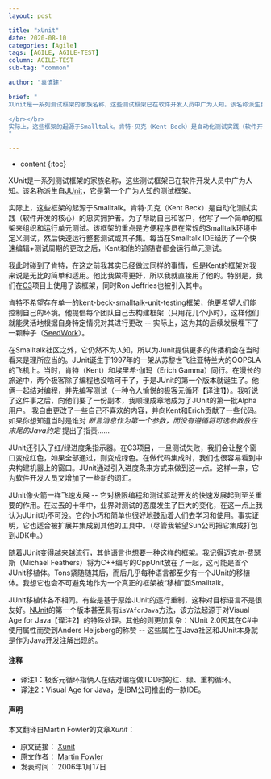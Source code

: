 ```yaml
---
layout: post

title: "xUnit"
date: 2020-08-10
categories: [Agile]
tags: [AGILE, AGILE-TEST]
column: AGILE-TEST
sub-tag: "common"

author: "袁慎建"

brief: "
XUnit是一系列测试框架的家族名称，这些测试框架已在软件开发人员中广为人知。该名称派生自JUnit，它是第一个广为人知的测试框架。

</br></br>
实际上，这些框架的起源于Smalltalk。肯特·贝克（Kent Beck）是自动化测试实践（软件开发的核心）的忠实拥护者。为了帮助自己和客户，他写了一个简单的框架来组织和运行单元测试。该框架的重点是方便程序员在常规的Smalltalk环境中定义测试，然后快速运行整套测试或其子集......
"

---
```


* content
{:toc}


XUnit是一系列测试框架的家族名称，这些测试框架已在软件开发人员中广为人知。该名称派生自[JUnit](http://junit.org/)，它是第一个广为人知的测试框架。


实际上，这些框架的起源于Smalltalk。肯特·贝克（Kent Beck）是自动化测试实践（软件开发的核心）的忠实拥护者。为了帮助自己和客户，他写了一个简单的框架来组织和运行单元测试。该框架的重点是方便程序员在常规的Smalltalk环境中定义测试，然后快速运行整套测试或其子集。每当在Smalltalk IDE经历了一个快速编辑+测试周期的更改之后，Kent和他的追随者都会运行单元测试。


我此时碰到了肯特，在这之前我其实已经做过同样的事情，但是Kent的框架对我来说是无比的简单和适用。他比我做得更好，所以我就直接用了他的。特别是，我们在[C3](https://martinfowler.com/bliki/C3.html)项目上使用了该框架，同时Ron Jeffries也被引入其中。


肯特不希望存在单一的kent-beck-smalltalk-unit-testing框架，他更希望人们能控制自己的环境。他提倡每个团队自己去构建框架（只用花几个小时），这样他们就能灵活地根据自身特定情况对其进行更改 -- 实际上，这为其的后续发展埋下了一颗种子（[SeedWork](https://martinfowler.com/bliki/Seedwork.html)）。


在Smalltalk社区之外，它仍然不为人知，所以为Junit提供更多的传播机会在当时看来是理所应当的。JUnit诞生于1997年的一架从苏黎世飞往亚特兰大的OOPSLA的飞机上。当时，肯特（Kent）和埃里希·伽玛（Erich Gamma）同行。在漫长的旅途中，两个极客除了编程也没啥可干了，于是JUnit的第一个版本就诞生了。他俩一起结对编程，并先编写测试（一种令人愉悦的极客元循环【译注1】）。我听说了这件事之后，向他们要了一份副本，我顺理成章地成为了JUnit的第一批Alpha用户。 我自由更改了一些自己不喜欢的内容，并向Kent和Erich贡献了一些代码。如果你想知道当时是谁对 *断言消息作为第一个参数，而没有遵循将可选参数放在末尾的Java约定* 提出了指责……


JUnit还引入了红/绿进度条指示器。在C3项目，一旦测试失败，我们会让整个窗口变成红色，如果全部通过，则变成绿色。在做代码集成时，我们也很容易看到中央构建机器上的窗口。JUnit通过引入进度条来方式来做到这一点。这样一来，它为软件开发人员又增加了一些新的词汇。

JUnit像火箭一样飞速发展 -- 它对极限编程和测试驱动开发的快速发展起到至关重要的作用。在过去的十年中，业界对测试的态度发生了巨大的变化，在这一点上我认为JUnit功不可没。它的小巧和简单也很好地鼓励着人们去学习和使用。事实证明，它也适合被扩展并集成到其他的工具中。（尽管我希望Sun公司把它集成打包到JDK中。）

随着JUnit变得越来越流行，其他语言也想要一种这样的框架。我记得迈克尔·费瑟斯（Michael Feathers）将为C++编写的CppUnit放在了一起，这可能是首个JUnit移植体。Tons紧随随其后，而后几乎每种语言都至少有一个JUnit的移植体。我想它也会不可避免地作为一个真正的框架被“移植”回Smalltalk。


JUnit移植体各不相同。有些是基于原始JUnit的逐行重制，这种对目标语言不是很友好。[NUnit](https://nunit.org/)的第一个版本甚至具有`isVAforJava`方法，该方法起源于对Visual Age for Java【译注2】的特殊处理。其他的则更加复杂：NUnit 2.0因其在C#中使用属性而受到Anders Heljsberg的称赞 -- 这些属性在Java社区和JUnit本身就是作为Java开发注解出现的。


#### 注释
- 译注1：极客元循环指俩人在结对编程做TDD时的红、绿、重构循环。
- 译注2：Visual Age for Java，是IBM公司推出的一款IDE。

#### 声明
本文翻译自Martin Fowler的文章*Xunit*：

- 原文链接： [Xunit](https://martinfowler.com/bliki/Xunit.html)
- 原文作者： [Martin Fowler](https://martinfowler.com/)
- 发表时间： 2006年1月17日

